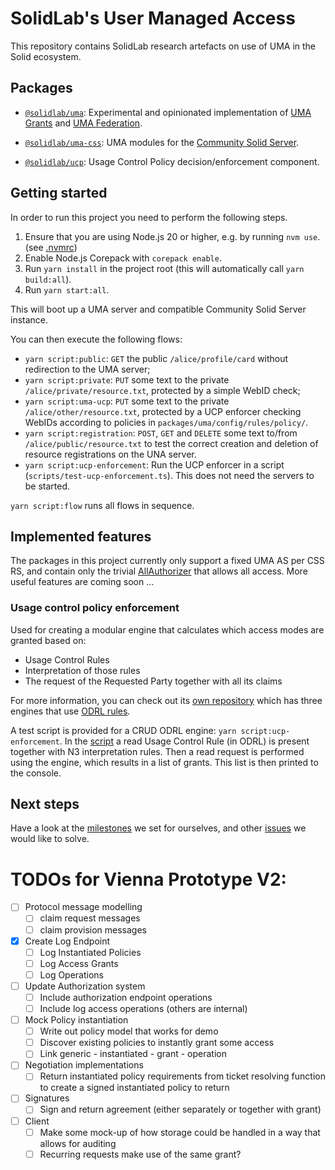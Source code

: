 
# SolidLab's User Managed Access 

This repository contains SolidLab research artefacts on use of UMA in the Solid ecosystem.


## Packages

- [`@solidlab/uma`](packages/uma): Experimental and opinionated implementation of [UMA Grants](https://docs.kantarainitiative.org/uma/wg/rec-oauth-uma-grant-2.0.html) and [UMA Federation](https://docs.kantarainitiative.org/uma/wg/rec-oauth-uma-federated-authz-2.0.html). 

- [`@solidlab/uma-css`](packages/css): UMA modules for the [Community Solid Server](https://github.com/CommunitySolidServer/CommunitySolidServer/). 

- [`@solidlab/ucp`](packages/ucp): Usage Control Policy decision/enforcement component.


## Getting started

In order to run this project you need to perform the following steps. 

1. Ensure that you are using Node.js 20 or higher, e.g. by running `nvm use`. (see [.nvmrc](./.nvmrc))
1. Enable Node.js Corepack with `corepack enable`.
1. Run `yarn install` in the project root (this will automatically call `yarn build:all`).
1. Run `yarn start:all`.

This will boot up a UMA server and compatible Community Solid Server instance. 

You can then execute the following flows:

- `yarn script:public`: `GET` the public `/alice/profile/card` without redirection to the UMA server;
- `yarn script:private`: `PUT` some text to the private `/alice/private/resource.txt`, protected by a simple WebID check;
- `yarn script:uma-ucp`: `PUT` some text to the private `/alice/other/resource.txt`, protected by a UCP enforcer checking WebIDs according to policies in `packages/uma/config/rules/policy/`.
- `yarn script:registration`: `POST`, `GET` and `DELETE` some text to/from `/alice/public/resource.txt` to test the correct creation and deletion of resource registrations on the UNA server.
- `yarn script:ucp-enforcement`: Run the UCP enforcer in a script (`scripts/test-ucp-enforcement.ts`). This does not need the servers to be started.

`yarn script:flow` runs all flows in sequence.


## Implemented features

The packages in this project currently only support a fixed UMA AS per CSS RS, and contain only the trivial [AllAuthorizer](packages/uma/src/models/AllAuthorizer.ts) that allows all access. More useful features are coming soon ...


### Usage control policy enforcement

Used for creating a modular engine that calculates which access modes are granted based on:

- Usage Control Rules
- Interpretation of those rules
- The request of the Requested Party together with all its claims

For more information, you can check out its [own repository](https://github.com/woutslabbinck/ucp-enforcement) which has three engines that use [ODRL rules](https://www.w3.org/TR/odrl-model/).

A test script is provided for a CRUD ODRL engine: `yarn script:ucp-enforcement`.
In the [script](./scripts/test-ucp-enforcement.ts) a read Usage Control Rule (in ODRL) is present together with N3 interpretation rules. 
Then a read request is performed using the engine, which results in a list of grants. This list is then printed to the console.


## Next steps

Have a look at the [milestones](https://github.com/SolidLabResearch/user-managed-access/milestones) we set for ourselves, and other [issues](https://github.com/SolidLabResearch/user-managed-access/issues) we would like to solve.





# TODOs for Vienna Prototype V2:


- [ ] Protocol message modelling
  - [ ] claim request messages
  - [ ] claim provision messages
- [X] Create Log Endpoint
  - [ ] Log Instantiated Policies
  - [ ] Log Access Grants
  - [ ] Log Operations
- [ ] Update Authorization system
  - [ ] Include authorization endpoint operations
  - [ ] Include log access operations (others are internal)
- [ ] Mock Policy instantiation
  - [ ] Write out policy model that works for demo
  - [ ] Discover existing policies to instantly grant some access
  - [ ] Link generic - instantiated - grant - operation
- [ ] Negotiation implementations
  - [ ] Return instantiated policy requirements from ticket resolving function to create a signed instantiated policy to return
- [ ] Signatures
  - [ ] Sign and return agreement (either separately or together with grant)
- [ ] Client
  - [ ] Make some mock-up of how storage could be handled in a way that allows for auditing
  - [ ] Recurring requests make use of the same grant?
